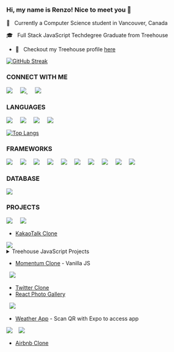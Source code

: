 ### Hi, my name is Renzo! Nice to meet you 👋

🏫 &nbsp; Currently a Computer Science student in Vancouver, Canada

🎓 &nbsp; Full Stack JavaScript Techdegree Graduate from Treehouse

* 🏡 &nbsp; Checkout my Treehouse profile [here](https://teamtreehouse.com/renzoregio)

[![GitHub Streak](https://github-readme-streak-stats.herokuapp.com/?user=renzoregio)](https://github.com/DenverCoder1/github-readme-streak-stats)


### CONNECT WITH ME

<a href="mailto:renzoregio@gmail.com"><img src="https://img.shields.io/badge/Gmail-D14836?style=for-the-badge&logo=gmail&logoColor=white" /></a>&nbsp;&nbsp;&nbsp;&nbsp;
<a href="https://renzoregio.medium.com/"><img src="https://img.shields.io/badge/Medium-12100E?style=for-the-badge&logo=medium&logoColor=white" /> </a>&nbsp;&nbsp;&nbsp;&nbsp;
<a href="https://www.linkedin.com/in/renzo-miguel-regio-aab598126/"> <img src="https://img.shields.io/badge/LinkedIn-0077B5?style=for-the-badge&logo=linkedin&logoColor=white"/> </a>


### LANGUAGES

<img src="https://img.shields.io/badge/HTML5-E34F26?style=for-the-badge&logo=html5&logoColor=white" />&nbsp;&nbsp;&nbsp;&nbsp;
<img src="https://img.shields.io/badge/CSS3-1572B6?style=for-the-badge&logo=css3&logoColor=white" />&nbsp;&nbsp;&nbsp;&nbsp;
<img src="https://img.shields.io/badge/JavaScript-F7DF1E?style=for-the-badge&logo=javascript&logoColor=black"/>&nbsp;&nbsp;&nbsp;&nbsp;
<img src="https://img.shields.io/badge/Python-14354C?style=for-the-badge&logo=python&logoColor=white" /> &nbsp;&nbsp;&nbsp;&nbsp;

[![Top Langs](https://github-readme-stats.vercel.app/api/top-langs/?username=renzoregio&layout=compact&langs_count=4)](https://github.com/renzoregio/github-readme-stats)

### FRAMEWORKS
<img src="https://img.shields.io/badge/Node.js-43853D?style=for-the-badge&logo=node.js&logoColor=white" />&nbsp;&nbsp;&nbsp;&nbsp;
<img src="https://img.shields.io/badge/Express.js-000000?style=for-the-badge&logo=express&logoColor=white" />&nbsp;&nbsp;&nbsp;&nbsp;
<img src="https://img.shields.io/badge/React-20232A?style=for-the-badge&logo=react&logoColor=61DAFB" />&nbsp;&nbsp;&nbsp;&nbsp;
<img src="https://img.shields.io/badge/React_Router-CA4245?style=for-the-badge&logo=react-router&logoColor=white" />&nbsp;&nbsp;&nbsp;&nbsp;
<img src="https://img.shields.io/badge/React_Native-20232A?style=for-the-badge&logo=react&logoColor=61DAFB"/>&nbsp;&nbsp;&nbsp;&nbsp;
<img src="https://img.shields.io/badge/Tailwind_CSS-38B2AC?style=for-the-badge&logo=tailwind-css&logoColor=white" />&nbsp;&nbsp;&nbsp;&nbsp;
<img src="https://img.shields.io/badge/Django-092E20?style=for-the-badge&logo=django&logoColor=white" />&nbsp;&nbsp;&nbsp;&nbsp;
<img src="https://img.shields.io/badge/GraphQl-E10098?style=for-the-badge&logo=graphql&logoColor=white" />&nbsp;&nbsp;&nbsp;&nbsp;
<img src="https://img.shields.io/badge/firebase-ffca28?style=for-the-badge&logo=firebase&logoColor=black" />&nbsp;&nbsp;&nbsp;&nbsp;
<img src="https://img.shields.io/badge/Postman-FF6C37?style=for-the-badge&logo=Postman&logoColor=white" />&nbsp;&nbsp;&nbsp;&nbsp;

### DATABASE
<img src="https://img.shields.io/badge/SQLite-07405E?style=for-the-badge&logo=sqlite&logoColor=white" />

### PROJECTS

<img src="https://img.shields.io/badge/HTML5-E34F26?style=for-the-badge&logo=html5&logoColor=white" />&nbsp;&nbsp;&nbsp;&nbsp;
<img src="https://img.shields.io/badge/CSS3-1572B6?style=for-the-badge&logo=css3&logoColor=white" />&nbsp;&nbsp;&nbsp;&nbsp;

  * [KakaoTalk Clone](https://renzoregio.github.io/kokoa-clone/) 

<img src="https://img.shields.io/badge/JavaScript-F7DF1E?style=for-the-badge&logo=javascript&logoColor=black"/>

 <details>
 <summary>Treehouse JavaScript Projects</summary>
 
> Step by step process of how I learned how to write JavaScript - Through Projects 
 
* [Random Quote Generator](https://renzoregio.github.io/random-quote-generator/)

* [Data Pagination and Filtering](https://renzoregio.github.io/data-pagination-filtering/)

* [Interactive Form](https://renzoregio.github.io/interactive-form/)

* [OOP (Object Oriented Programming) Game Show App](https://renzoregio.github.io/OOP-game-show-app/)

* [Employee Directory (Public API Requests)](https://renzoregio.github.io/employee-directory-public-api-requests/)

* [Static Node.js and Express Site](https://github.com/RenzoRegio/static-nodejs-express-site)

* [React Photo Gallery](https://renzoregio.github.io/react-photo-gallery/)

* [SQL Library Manager](https://github.com/RenzoRegio/sql-library-manager)



  __Practice Projects__

    * [RSVP Application](https://renzoregio.github.io/rsvp-application/)

    * [Four in a Row Game](https://renzoregio.github.io/four-in-a-row-game/)

</details>

  * [Momentum Clone](https://renzoregio.github.io/momentum-clone/) - Vanilla JS

&nbsp;&nbsp;<img src="https://img.shields.io/badge/React-20232A?style=for-the-badge&logo=react&logoColor=61DAFB" />&nbsp;&nbsp;&nbsp;&nbsp;
  
  * [Twitter Clone](https://renzoregio.github.io/Tweeter/#/)
  * [React Photo Gallery](https://renzoregio.github.io/react-photo-gallery/)

&nbsp;&nbsp;<img src="https://img.shields.io/badge/React_Native-20232A?style=for-the-badge&logo=react&logoColor=61DAFB"/>&nbsp;&nbsp;&nbsp;&nbsp;

  * [Weather App](https://expo.io/@renzoregio/projects/weather-app) - Scan QR with Expo to access app

  
<img src="https://img.shields.io/badge/Python-3776AB?style=for-the-badge&logo=python&logoColor=white"/>&nbsp;&nbsp;&nbsp;&nbsp;<img src="https://img.shields.io/badge/Django-092E20?style=for-the-badge&logo=django&logoColor=white"/>
  
  * [Airbnb Clone](https://github.com/RenzoRegio/airbnb-clone)
